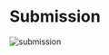 # Submission

![submission](https://github.com/user-attachments/assets/1784aa51-58eb-4703-bf0f-40ec135b9b89)
